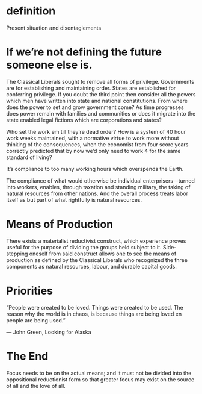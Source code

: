 # definition
Present situation and disentaglements

# If we’re not defining the future someone else is.

The Classical Liberals sought to remove all forms of privilege. Governments are for establishing and maintaining order. States are established for conferring privilege. If you doubt the third point then consider all the powers which men have written into state and national constitutions. From where does the power to set and grow government come? As time progresses does power remain with families and communities or does it migrate into the state enabled legal fictions which are corporations and states?

Who set the work em till they’re dead order? How is a system of 40 hour work weeks maintained, with a normative virtue to work more without thinking of the consequences, when the economist from four score years correctly predicted that by now we’d only need to work 4 for the same standard of living?

It’s compliance to too many working hours which overspends the Earth. 

The compliance of what would otherwise be individual enterprisers—turned into workers, enables, through taxation and standing military, the taking of natural resources from other nations. And the overall process treats labor itself as but part of what rightfully is natural resources.

# Means of Production
There exists a materialist reductivist construct, which experience proves useful for the purpose of dividing the groups held subject to it. Side-stepping oneself from said construct allows one to see the means of production as defined by the Classical Liberals who recognized the three components as natural resources, labour, and durable capital goods.

# Priorities
“People were created to be loved. Things were created to be used. The reason why the world is in chaos, is because things are being loved en people are being used.”

― John Green, Looking for Alaska

# The End
Focus needs to be on the actual means; and it must not be divided into the oppositional reductionist form so that greater focus may exist on the source of all and the love of all.
